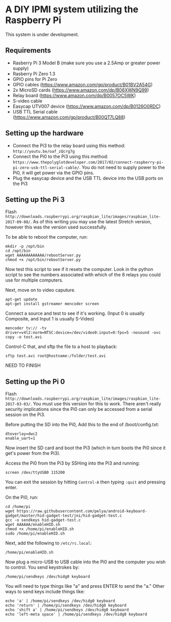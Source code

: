 # A DIY IPMI system utilizing the Raspberry Pi
This system is under development.

## Requirements
- Rasberry Pi 3 Model B (make sure you use a 2.5Amp or greater power supply)
- Rasberry Pi Zero 1.3
- GPIO pins for Pi Zero
- GPIO cables (https://www.amazon.com/gp/product/B01BV2A54G)
- 2x MicroSD cards (https://www.amazon.com/dp/B06XWN9Q99)
- Relay board (https://www.amazon.com/dp/B0057OC5WK)
- S-video cable
- Easycap UTV007 device (https://www.amazon.com/dp/B0126O0RDC)
- USB TTL Serial cable (https://www.amazon.com/gp/product/B00QT7LQ88)


## Setting up the hardware

- Connect the Pi3 to the relay board using this method: `http://youtu.be/oaf_zQcrg7g`
- Connect the Pi0 to the Pi3 using this method: `https://www.thepolyglotdeveloper.com/2017/02/connect-raspberry-pi-pi-zero-usb-ttl-serial-cable/`. You do not need to supply power to the Pi0, it will get power via the GPIO pins.
- Plug the easycap device and the USB TTL device into the USB ports on the Pi3


## Setting up the Pi 3

Flash `http://downloads.raspberrypi.org/raspbian_lite/images/raspbian_lite-2017-09-08/`. As of this writing you may use the latest Stretch version, however this was the version used successfully.

To be able to reboot the computer, run:
```
mkdir -p /opt/bin
cd /opt/bin
wget AAAAAAAAAAAA/rebootServer.py
chmod +x /opt/bin/rebootServer.py
```
Now test this script to see if it resets the computer. Look in the python script to see the numbers associated with which of the 8 relays you could use for multiple computers.

Next, move on to video caputure.
```
apt-get update
apt-get install gstreamer mencoder screen
```
Connect a source and test to see if it's working. (Input 0 is usually Composite, and Input 1 is usually S-Video)
```
mencoder tv:// -tv driver=v4l2:norm=NTSC:device=/dev/video0:input=0:fps=5 -nosound -ovc copy -o test.avi
```
Control-C that, and sftp the file to a host to playback:
```
sftp test.avi root@hostname:/folder/test.avi
```
NEED TO FINISH


## Setting up the Pi 0

Flash `http://downloads.raspberrypi.org/raspbian_lite/images/raspbian_lite-2017-03-03/`. You must use this version for this to work. There aren't really security implications since the Pi0 can only be accessed from a serial session on the Pi3.

Before putting the SD into the Pi0, Add this to the end of /boot/config.txt:
```
dtoverlay=dwc2
enable_uart=1
```
Now insert the SD card and boot the Pi3 (which in turn boots the Pi0 since it get's power from the Pi3).

Access the Pi0 from the Pi3 by SSHing into the Pi3 and running:
```
screen /dev/ttyUSB0 115200
```
You can exit the session by hitting `Control-A` then typing `:quit` and pressing enter.

On the Pi0, run:
```
cd /home/pi
wget https://raw.githubusercontent.com/pelya/android-keyboard-gadget/master/hid-gadget-test/jni/hid-gadget-test.c
gcc -o sendkeys hid-gadget-test.c
wget AAAAAA/enableHID.sh
chmod +x /home/pi/enableHID.sh
sudo /home/pi/enableHID.sh
```
Next, add the following to `/etc/rc.local`:
```
/home/pi/enableHID.sh
```

Now plug a micro-USB to USB cable into the Pi0 and the computer you wish to control. You send keystrokes by:
```
/home/pi/sendkeys /dev/hidg0 keyboard
```
You will need to type things like "a" and press ENTER to send the "a." Other ways to send keys include things like:
```
echo 'a' | /home/pi/sendkeys /dev/hidg0 keyboard
echo 'return' | /home/pi/sendkeys /dev/hidg0 keyboard
echo 'shift a' | /home/pi/sendkeys /dev/hidg0 keyboard
echo 'left-meta space' | /home/pi/sendkeys /dev/hidg0 keyboard
```
